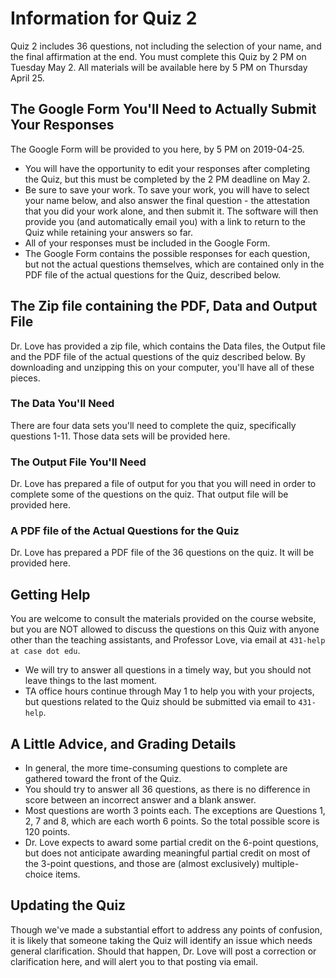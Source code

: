 # Information for Quiz 2

Quiz 2 includes 36 questions, not including the selection of your name, and the final affirmation at the end. You must complete this Quiz by 2 PM on Tuesday May 2. All materials will be available here by 5 PM on Thursday April 25.

## The Google Form You'll Need to Actually Submit Your Responses

The Google Form will be provided to you here, by 5 PM on 2019-04-25.

- You will have the opportunity to edit your responses after completing the Quiz, but this must be completed by the 2 PM deadline on May 2. 
- Be sure to save your work. To save your work, you will have to select your name below, and also answer the final question - the attestation that you did your work alone, and then submit it. The software will then provide you (and automatically email you) with a link to return to the Quiz while retaining your answers so far. 
- All of your responses must be included in the Google Form. 
- The Google Form contains the possible responses for each question, but not the actual questions themselves, which are contained only in the PDF file of the actual questions for the Quiz, described below.

## The Zip file containing the PDF, Data and Output File

Dr. Love has provided a zip file, which contains the Data files, the Output file and the PDF file of the actual questions of the quiz described below. By downloading and unzipping this on your computer, you'll have all of these pieces.

### The Data You'll Need

There are four data sets you'll need to complete the quiz, specifically questions 1-11. Those data sets will be provided here.

### The Output File You'll Need

Dr. Love has prepared a file of output for you that you will need in order to complete some of the questions on the quiz. That output file will be provided here.

### A PDF file of the Actual Questions for the Quiz

Dr. Love has prepared a PDF file of the 36 questions on the quiz. It will be provided here.

## Getting Help

You are welcome to consult the materials provided on the course website, but you are NOT allowed to discuss the questions on this Quiz with anyone other than the teaching assistants, and Professor Love, via email at `431-help at case dot edu`. 

- We will try to answer all questions in a timely way, but you should not leave things to the last moment. 
- TA office hours continue through May 1 to help you with your projects, but questions related to the Quiz should be submitted via email to `431-help`.

## A Little Advice, and Grading Details

- In general, the more time-consuming questions to complete are gathered toward the front of the Quiz.
- You should try to answer all 36 questions, as there is no difference in score between an incorrect answer and a blank answer.
- Most questions are worth 3 points each. The exceptions are Questions 1, 2, 7 and 8, which are each worth 6 points. So the total possible score is 120 points. 
- Dr. Love expects to award some partial credit on the 6-point questions, but does not anticipate awarding meaningful partial credit on most of the 3-point questions, and those are (almost exclusively) multiple-choice items. 

## Updating the Quiz

Though we've made a substantial effort to address any points of confusion, it is likely that someone taking the Quiz will identify an issue which needs general clarification. Should that happen, Dr. Love will post a correction or clarification here, and will alert you to that posting via email. 



